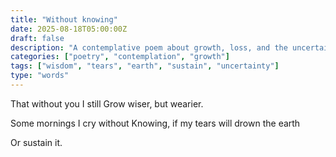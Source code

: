```yaml
---
title: "Without knowing"
date: 2025-08-18T05:00:00Z
draft: false
description: "A contemplative poem about growth, loss, and the uncertain power of tears"
categories: ["poetry", "contemplation", "growth"]
tags: ["wisdom", "tears", "earth", "sustain", "uncertainty"]
type: "words"
---
```



That without you I still
Grow wiser, but wearier.

Some mornings I cry without
Knowing, if my tears will drown the earth

Or sustain it.